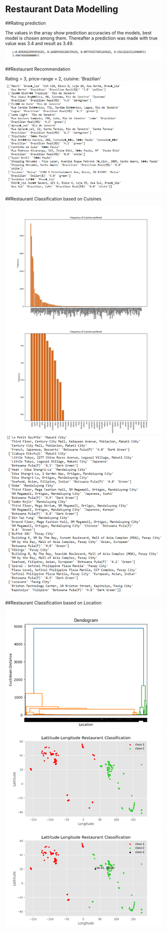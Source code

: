 # Restaurant Data Modelling

##Rating prediction

The values in the array show prediction accuracies of the models, best model is chosen among them. Thereafter a prediction was made with true value was 3.4 and result as 3.49.
![alt text](https://github.com/CyberGenius01/Restaurant-Data-Modelling/blob/master/regression/result.png)

##Restaurant Recommendation

Rating > 3, price-range = 2, cuisine: 'Brazilian'
![alt text](https://github.com/CyberGenius01/Restaurant-Data-Modelling/blob/master/recommendation/result.png)

##Restaurant Classification based on Cuisines

![alt text](https://github.com/CyberGenius01/Restaurant-Data-Modelling/blob/master/classification/cuisines/Figure_1.png)
![alt text](https://github.com/CyberGenius01/Restaurant-Data-Modelling/blob/master/classification/cuisines/Figure_2.png)
![alt text](https://github.com/CyberGenius01/Restaurant-Data-Modelling/blob/master/classification/cuisines/result.png)

##Restaurant Classification based on Location

![alt text](https://github.com/CyberGenius01/Restaurant-Data-Modelling/blob/master/classification/geolocation/Dendogram%20of%20loc.png)
![alt text](https://github.com/CyberGenius01/Restaurant-Data-Modelling/blob/master/classification/geolocation/Geoclass.png)
![alt text](https://github.com/CyberGenius01/Restaurant-Data-Modelling/blob/master/classification/geolocation/result-img.png)
